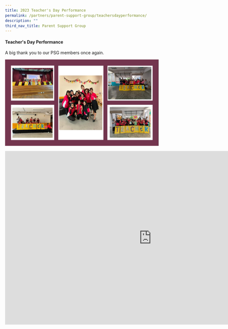 ```yaml
---
title: 2023 Teacher's Day Performance
permalink: /partners/parent-support-group/teachersdayperformance/
description: ""
third_nav_title: Parent Support Group
---
```

#### Teacher's Day Performance
A big thank you to our PSG members once again.

![](/images/teachers%20day%20performance.jpg)


<iframe src="https://docs.google.com/presentation/d/e/2PACX-1vT_hC-s8LYkZdHNgD4wcRKsg9GWogFcWDkYQBGjH2IL7Y6Bbb3w9hdxx0TdUA30tXPzTevcS9DJ7Cv0/embed?start=false&amp;loop=false&amp;delayms=3000" frameborder="0" width="960" height="569" allowfullscreen="true"></iframe>